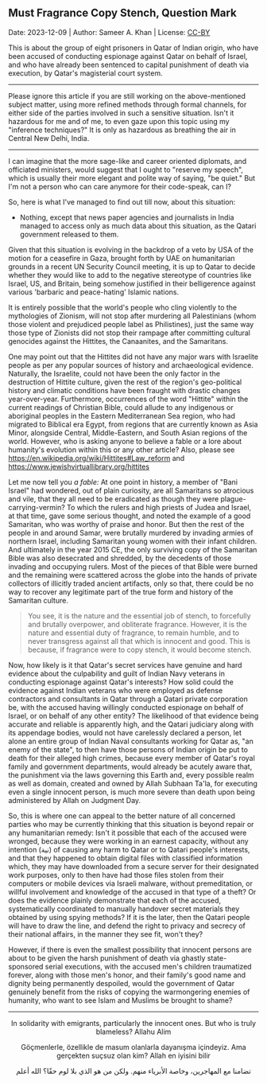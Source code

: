 ## Must Fragrance Copy Stench, Question Mark

Date: 2023-12-09 | Author: Sameer A. Khan | License: [CC-BY](https://creativecommons.org/licenses/by/4.0/)

This is about the group of eight prisoners in Qatar of Indian origin, who have been accused of conducting espionage against Qatar on behalf of Israel, and who have already been sentenced to capital punishment of death via execution, by Qatar's magisterial court system. 

--- 

Please ignore this article if you are still working on the above-mentioned subject matter, using more refined methods through formal channels, for either side of the parties involved in such a sensitive situation. Isn't it hazardous for me and of me, to even gaze upon this topic using my "inference techniques?" It is only as hazardous as breathing the air in Central New Delhi, India. 

--- 

I can imagine that the more sage-like and career oriented diplomats, and officiated ministers, would suggest that I ought to "reserve my speech", which is usually their more elegant and polite way of saying, "be quiet." But I'm not a person who can care anymore for their code-speak, can I? 

So, here is what I've managed to find out till now, about this situation:  

- Nothing, except that news paper agencies and journalists in India managed to access only as much data about this situation, as the Qatari government released to them. 

Given that this situation is evolving in the backdrop of a veto by USA of the motion for a ceasefire in Gaza, brought forth by UAE on humanitarian grounds in a recent UN Security Council meeting, it is up to Qatar to decide whether they would like to add to the negative stereotype of countries like Israel, US, and Britain, being somehow justified in their belligerence against various 'barbaric and peace-hating' Islamic nations. 

It is entirely possible that the world's people who cling violently to the mythologies of Zionism, will not stop after murdering all Palestinians (whom those violent and prejudiced people label as Philistines), just the same way those type of Zionists did not stop their rampage after committing cultural genocides against the Hittites, the Canaanites, and the Samaritans. 

One may point out that the Hittites did not have any major wars with Israelite people as per any popular sources of history and archaeological evidence. Naturally, the Israelite, could not have been the only factor in the destruction of Hittite culture, given the rest of the region's geo-political history and climatic conditions have been fraught with drastic changes year-over-year. Furthermore, occurrences of the word "Hittite" within the current readings of Christian Bible, could allude to any indigenous or aboriginal peoples in the Eastern Mediterranean Sea region, who had migrated to Biblical era Egypt, from regions that are currently known as Asia Minor, alongside Central, Middle-Eastern, and South Asian regions of the world. However, who is asking anyone to believe a fable or a lore about humanity's evolution within this or any other article? Also, please see https://en.wikipedia.org/wiki/Hittites#Law_reform and https://www.jewishvirtuallibrary.org/hittites 

Let me now tell you *a fable:* At one point in history, a member of "Bani Israel" had wondered, out of plain curiosity, are all Samaritans so atrocious and vile, that they all need to be eradicated as though they were plague-carrying-vermin? To which the rulers and high priests of Judea and Israel, at that time, gave some serious thought, and noted the example of a good Samaritan, who was worthy of praise and honor. But then the rest of the people in and around Samar, were brutally murdered by invading armies of northern Israel, including Samaritan young women with their infant children. And ultimately in the year 2015 CE, the only surviving copy of the Samaritan Bible was also desecrated and shredded, by the decedents of those invading and occupying rulers. Most of the pieces of that Bible were burned and the remaining were scattered across the globe into the hands of private collectors of illicitly traded ancient artifacts, only so that, there could be no way to recover any legitimate part of the true form and history of the Samaritan culture.  

>You see, it is the nature and the essential job of stench, to forcefully and brutally overpower, and obliterate fragrance. However, it is the nature and essential duty of fragrance, to remain humble, and to never transgress against all that which is innocent and good. This is because, if fragrance were to copy stench, it would become stench. 

Now, how likely is it that Qatar's secret services have genuine and hard evidence about the culpability and guilt of Indian Navy veterans in conducting espionage against Qatar's interests? How solid could the evidence against Indian veterans who were employed as defense contractors and consultants in Qatar through a Qatari private corporation be, with the accused having willingly conducted espionage on behalf of Israel, or on behalf of any other entity? The likelihood of that evidence being accurate and reliable is apparently high, and the Qatari judiciary along with its appendage bodies, would not have carelessly declared a person, let alone an entire group of Indian Naval consultants working for Qatar as, "an enemy of the state", to then have those persons of Indian origin be put to death for their alleged high crimes, because every member of Qatar's royal family and government departments, would already be acutely aware that, the punishment via the laws governing this Earth and, every possible realm as well as domain, created and owned by Allah Subhaan Ta'la, for executing even a single innocent person, is much more severe than death upon being administered by Allah on Judgment Day. 

So, this is where one can appeal to the better nature of all concerned parties who may be currently thinking that this situation is beyond repair or any humanitarian remedy: Isn't it possible that each of the accused were wronged, because they were working in an earnest capacity, without any intention (نية) of causing any harm to Qatar or to Qatari people's interests, and that they happened to obtain digital files with classified information which, they may have downloaded from a secure server for their designated work purposes, only to then have had those files stolen from their computers or mobile devices via Israeli malware, without premeditation, or willful involvement and knowledge of the accused in that type of a theft? Or does the evidence plainly demonstrate that each of the accused, systematically coordinated to manually handover secret materials they obtained by using spying methods? If it is the later, then the Qatari people will have to draw the line, and defend the right to privacy and secrecy of their national affairs, in the manner they see fit, won't they? 

However, if there is even the smallest possibility that innocent persons are about to be given the harsh punishment of death via ghastly state-sponsored serial executions, with the accused men's children traumatized forever, along with those men's honor, and their family's good name and dignity being permanently despoiled, would the government of Qatar genuinely benefit from the risks of copying the warmongering enemies of humanity, who want to see Islam and Muslims be brought to shame? 

---

<div align="center">

<p>In solidarity with emigrants, particularly the innocent ones. But who is truly blameless? Allahu Alim </p>

<p>Göçmenlerle, özellikle de masum olanlarla dayanışma içindeyiz. Ama gerçekten suçsuz olan kim? Allah en iyisini bilir </p>

<p dir="rtl">تضامنا مع المهاجرين، وخاصة الأبرياء منهم. ولكن من هو الذي بلا لوم حقًا؟ الله أعلم </p>

</div> 
